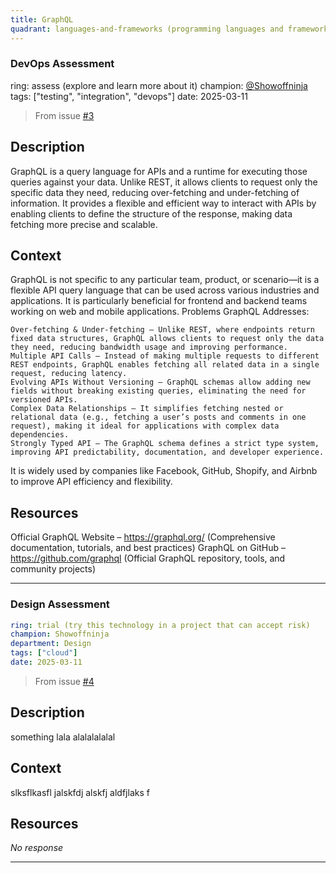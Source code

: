 ```yaml
---
title: GraphQL
quadrant: languages-and-frameworks (programming languages and frameworks)
---
```


### DevOps Assessment
ring: assess (explore and learn more about it)
champion: [@Showoffninja](https://github.com/Showoffninja)
tags: ["testing", "integration", "devops"]
date: 2025-03-11

> From issue [#3](https://github.com/Showoffninja/tech-radar-entry/issues/3)

## Description
GraphQL is a query language for APIs and a runtime for executing those queries against your data. Unlike REST, it allows clients to request only the specific data they need, reducing over-fetching and under-fetching of information. It provides a flexible and efficient way to interact with APIs by enabling clients to define the structure of the response, making data fetching more precise and scalable.

## Context
GraphQL is not specific to any particular team, product, or scenario—it is a flexible API query language that can be used across various industries and applications. It is particularly beneficial for frontend and backend teams working on web and mobile applications.
Problems GraphQL Addresses:

    Over-fetching & Under-fetching – Unlike REST, where endpoints return fixed data structures, GraphQL allows clients to request only the data they need, reducing bandwidth usage and improving performance.
    Multiple API Calls – Instead of making multiple requests to different REST endpoints, GraphQL enables fetching all related data in a single request, reducing latency.
    Evolving APIs Without Versioning – GraphQL schemas allow adding new fields without breaking existing queries, eliminating the need for versioned APIs.
    Complex Data Relationships – It simplifies fetching nested or relational data (e.g., fetching a user’s posts and comments in one request), making it ideal for applications with complex data dependencies.
    Strongly Typed API – The GraphQL schema defines a strict type system, improving API predictability, documentation, and developer experience.

It is widely used by companies like Facebook, GitHub, Shopify, and Airbnb to improve API efficiency and flexibility.

## Resources
Official GraphQL Website – https://graphql.org/ (Comprehensive documentation, tutorials, and best practices)
GraphQL on GitHub – https://github.com/graphql (Official GraphQL repository, tools, and community projects)

---

### Design Assessment

```yaml
ring: trial (try this technology in a project that can accept risk)
champion: Showoffninja
department: Design
tags: ["cloud"]
date: 2025-03-11
```

> From issue [#4](https://github.com/Showoffninja/tech-radar-entry/issues/4)

## Description
something lala alalalalalal

## Context
slksflkasfl jalskfdj alskfj aldfjlaks f

## Resources
_No response_

---

